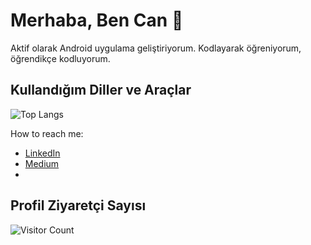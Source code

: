 # Merhaba, Ben Can 👋

  Aktif olarak Android uygulama geliştiriyorum. Kodlayarak öğreniyorum, öğrendikçe kodluyorum.
  

## Kullandığım Diller ve Araçlar
![Top Langs](https://github-readme-stats.vercel.app/api/top-langs/?username=cansilaci1&layout=compact)


How to reach me:
- [LinkedIn](https://www.linkedin.com/in/cansilaci/)
- [Medium](https://medium.com/@mcsilaci)
- 
## Profil Ziyaretçi Sayısı
![Visitor Count](https://visitor-badge.laobi.icu/badge?page_id=yourusername.yourusername)
